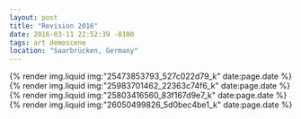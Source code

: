 ```yaml
---
layout: post
title: "Revision 2016"
date: 2016-03-11 22:52:39 -0100
tags: art demoscene
location: "Saarbrücken, Germany"
---
```


{% render img.liquid img:"25473853793_527c022d79_k" date:page.date %}
{% render img.liquid img:"25983701462_22363c74f6_k" date:page.date %}
{% render img.liquid img:"25803416560_83f167d9e7_k" date:page.date %}
{% render img.liquid img:"26050499826_5d0bec4be1_k" date:page.date %}
